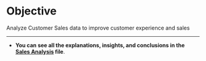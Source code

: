 # Objective
Analyze Customer Sales data to improve customer experience and sales 

---------------------

- **You can see all the explanations, insights, and conclusions in the [Sales Analysis](https://github.com/REXITOR/Customer_Sales_analysis/blob/master/Sales_Analysis.ipynb) file**.

